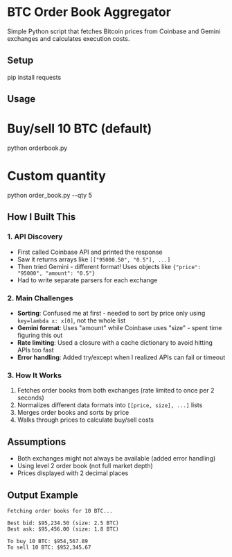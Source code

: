 # BTC Order Book Aggregator

Simple Python script that fetches Bitcoin prices from Coinbase and Gemini exchanges and calculates execution costs.

## Setup
pip install requests

## Usage
# Buy/sell 10 BTC (default)
python orderbook.py

# Custom quantity
python order_book.py --qty 5

## How I Built This

### 1. API Discovery
- First called Coinbase API and printed the response
- Saw it returns arrays like `[["95000.50", "0.5"], ...]`
- Then tried Gemini - different format! Uses objects like `{"price": "95000", "amount": "0.5"}`
- Had to write separate parsers for each exchange

### 2. Main Challenges
- **Sorting**: Confused me at first - needed to sort by price only using `key=lambda x: x[0]`, not the whole list
- **Gemini format**: Uses "amount" while Coinbase uses "size" - spent time figuring this out
- **Rate limiting**: Used a closure with a cache dictionary to avoid hitting APIs too fast
- **Error handling**: Added try/except when I realized APIs can fail or timeout

### 3. How It Works
1. Fetches order books from both exchanges (rate limited to once per 2 seconds)
2. Normalizes different data formats into `[[price, size], ...]` lists
3. Merges order books and sorts by price
4. Walks through prices to calculate buy/sell costs

## Assumptions
- Both exchanges might not always be available (added error handling)
- Using level 2 order book (not full market depth)
- Prices displayed with 2 decimal places

## Output Example
```
Fetching order books for 10 BTC...

Best bid: $95,234.50 (size: 2.5 BTC)
Best ask: $95,456.00 (size: 1.8 BTC)

To buy 10 BTC: $954,567.89
To sell 10 BTC: $952,345.67
```